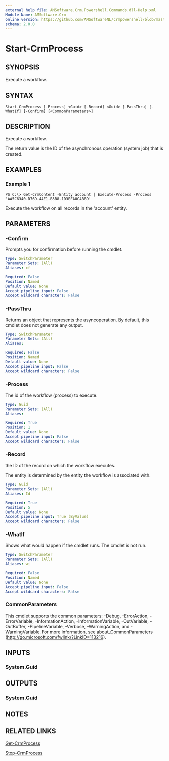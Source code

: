 ```yaml
---
external help file: AMSoftware.Crm.Powershell.Commands.dll-Help.xml
Module Name: AMSoftware.Crm
online version: https://github.com/AMSoftwareNL/crmpowershell/blob/master/docs/Start-CrmProcess.md
schema: 2.0.0
---
```


# Start-CrmProcess

## SYNOPSIS
Execute a workflow.

## SYNTAX

```
Start-CrmProcess [-Process] <Guid> [-Record] <Guid> [-PassThru] [-WhatIf] [-Confirm] [<CommonParameters>]
```

## DESCRIPTION
Execute a workflow.

The return value is the ID of the asynchronous operation (system job) that is created.

## EXAMPLES

### Example 1
```
PS C:\> Get-CrmContent -Entity account | Execute-Process -Process 'AA5C6340-D76D-44E1-B3B8-1D3EFA0C4B8D'
```

Execute the workflow on all records in the 'account' entity.

## PARAMETERS

### -Confirm
Prompts you for confirmation before running the cmdlet.

```yaml
Type: SwitchParameter
Parameter Sets: (All)
Aliases: cf

Required: False
Position: Named
Default value: None
Accept pipeline input: False
Accept wildcard characters: False
```

### -PassThru
Returns an object that represents the asyncoperation. By default, this cmdlet does not generate any output.

```yaml
Type: SwitchParameter
Parameter Sets: (All)
Aliases: 

Required: False
Position: Named
Default value: None
Accept pipeline input: False
Accept wildcard characters: False
```

### -Process
The id of the workflow (process) to execute.

```yaml
Type: Guid
Parameter Sets: (All)
Aliases: 

Required: True
Position: 1
Default value: None
Accept pipeline input: False
Accept wildcard characters: False
```

### -Record
the ID of the record on which the workflow executes. 

The entity is determined by the entity the workflow is associated with.

```yaml
Type: Guid
Parameter Sets: (All)
Aliases: Id

Required: True
Position: 5
Default value: None
Accept pipeline input: True (ByValue)
Accept wildcard characters: False
```

### -WhatIf
Shows what would happen if the cmdlet runs.
The cmdlet is not run.

```yaml
Type: SwitchParameter
Parameter Sets: (All)
Aliases: wi

Required: False
Position: Named
Default value: None
Accept pipeline input: False
Accept wildcard characters: False
```

### CommonParameters
This cmdlet supports the common parameters: -Debug, -ErrorAction, -ErrorVariable, -InformationAction, -InformationVariable, -OutVariable, -OutBuffer, -PipelineVariable, -Verbose, -WarningAction, and -WarningVariable. For more information, see about_CommonParameters (http://go.microsoft.com/fwlink/?LinkID=113216).

## INPUTS

### System.Guid

## OUTPUTS

### System.Guid

## NOTES

## RELATED LINKS

[Get-CrmProcess](Get-CrmProcess.md)

[Stop-CrmProcess](Stop-CrmProcess.md)
